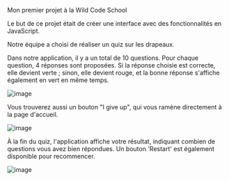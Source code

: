 Mon premier projet à la Wild Code School

Le but de ce projet était de créer une interface avec des fonctionnalités en JavaScript.

Notre équipe a choisi de réaliser un quiz sur les drapeaux.

Dans notre application, il y a un total de 10 questions. Pour chaque question, 4 réponses sont proposées. Si la réponse choisie est correcte, elle devient verte ; sinon, elle devient rouge, et la bonne réponse s'affiche également en vert en même temps.

![image](https://github.com/user-attachments/assets/7a2dc827-4d26-4e45-8e8e-b425808abd7c)

Vous trouverez aussi un bouton "I give up", qui vous ramène directement à la page d'accueil.

![image](https://github.com/user-attachments/assets/55afa7af-fabe-42d0-9b16-d17436345751)


À la fin du quiz, l'application affiche votre résultat, indiquant combien de questions vous avez bien répondues. Un bouton 'Restart' est également disponible pour recommencer.

![image](https://github.com/user-attachments/assets/431b5ddd-fe2d-44a9-964f-bde71b78673e)
